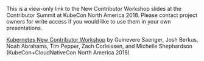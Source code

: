 This is a view-only link to the New Contributor Workshop slides at the Contributor Summit at KubeCon North America 2018. Please contact project owners for write access if you would like to use them in your own presentations.

[Kubernetes New Contributor Workshop](https://docs.google.com/presentation/d/1cgEw0t8oeokaN44piqmEemul2gQBqZX5wvj6NncqPFI/edit?usp=sharing) by Guinevere Saenger, Josh Berkus, Noah Abrahams, Tim Pepper, Zach Corleissen, and Michelle Shephardson (KubeCon+CloudNativeCon North America 2018)